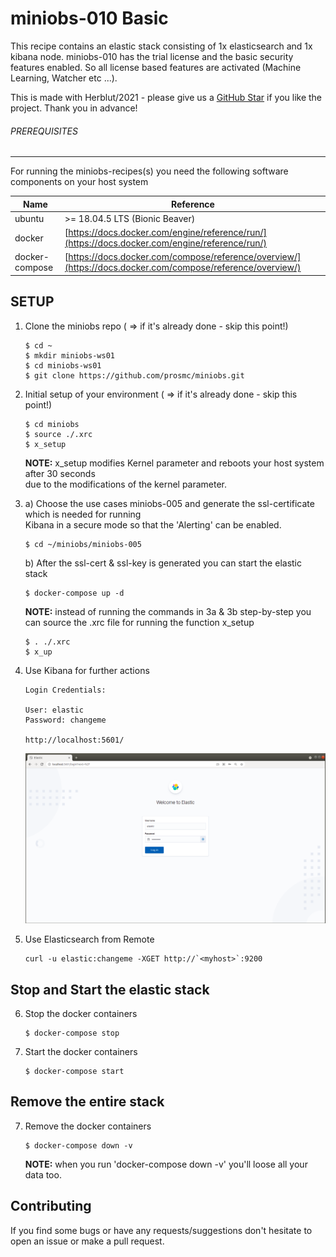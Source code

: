 # miniobs-010 Basic

This recipe contains an elastic stack consisting of 1x elasticsearch and 1x kibana node. miniobs-010 has the trial license 
and the basic security features enabled. So all license based features are activated (Machine Learning, Watcher etc ...).

This is made with Herblut/2021 - please give us a [GitHub Star](https://github.com/prosmc/miniobs/stargazers)
if you like the project. Thank you in advance!

###### PREREQUISITES
---
For running the miniobs-recipes(s) you need the following software components on your host system

Name           | Reference    
-------------- | --------------- 
ubuntu         | >= 18.04.5 LTS (Bionic Beaver)
docker         | [https://docs.docker.com/engine/reference/run/](https://docs.docker.com/engine/reference/run/)
docker-compose | [https://docs.docker.com/compose/reference/overview/](https://docs.docker.com/compose/reference/overview/)

SETUP
---

01. Clone the miniobs repo ( => if it's already done - skip this point!)

        $ cd ~
        $ mkdir miniobs-ws01
        $ cd miniobs-ws01
        $ git clone https://github.com/prosmc/miniobs.git

02. Initial setup of your environment ( => if it's already done - skip this point!)

        $ cd miniobs
        $ source ./.xrc
        $ x_setup

    **NOTE:** x_setup modifies Kernel parameter and reboots your host system after 30 seconds\
    due to the modifications of the kernel parameter.

03. a) Choose the use cases miniobs-005 and generate the ssl-certificate which is needed for running\
   Kibana in a secure mode so that the 'Alerting' can be enabled.

        $ cd ~/miniobs/miniobs-005

    b) After the ssl-cert & ssl-key is generated you can start the elastic stack

        $ docker-compose up -d 

    **NOTE:** instead of running the commands in 3a & 3b step-by-step you can source the .xrc 
    file for running the function x_setup

        $ . ./.xrc
        $ x_up

04. Use Kibana for further actions

        Login Credentials:

        User: elastic
        Password: changeme

        http://localhost:5601/

    ![Kibana Login](resources/assets/images/miniobs-010_pict-01.png)

05. Use Elasticsearch from Remote

        curl -u elastic:changeme -XGET http://`<myhost>`:9200

Stop and Start the elastic stack
---

06. Stop the docker containers

        $ docker-compose stop

07. Start the docker containers

        $ docker-compose start 

Remove the entire stack
---

07. Remove the docker containers

        $ docker-compose down -v

    **NOTE:** when you run 'docker-compose down -v' you'll loose all your data too.

Contributing
---
If you find some bugs or have any requests/suggestions don't hesitate to open an issue or make a pull request.
